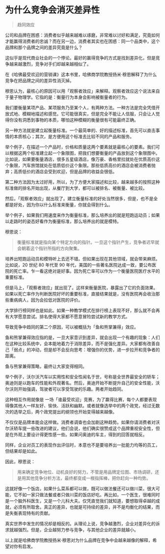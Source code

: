 # 为什么竞争会消灭差异性

> 趋同效应

公司和品牌在困惑：消费者似乎越来越难以琢磨，非常难以讨好和满足，究竟如何才能赢得消费者的忠诚？而在另一边，消费者其实也在困惑：同一个品类中，这个品牌和那个品牌之间的差异究竟是什么？

这似乎是现代商业社会的一个悖论。最好的赢得竞争的方式是找到差异化，但是竞争越来越激烈，竞争对手们却越来越相似了。

在《哈佛最受欢迎的营销课》这本书里，哈佛商学院教授扬米·穆恩解释了为什么竞争在把品牌之间的差异性消灭掉。

穆恩认为，最核心的原因可以用「观察者效应」来解释。观察者效应这个说法来自于量子物理学。它指的是：衡量行为本身会影响被衡量者的行为。

我们要衡量某项产品、某项服务乃至某个人，有两种方法。一种方法是完全凭借开放式地、模糊地描述和感觉。它可能很真实，但是完全不能让人信服，只会让人觉得你没有洞悉到事物的本质，哪怕这种模糊的衡量很有可能最终正确。

另一种方法就是建立起衡量标准。一个最简单的、好的描述标准，首先可以直击事情的本质核心；其次，是方便用这个标准去比较不同的产品和服务。

举个例子，在描述一个产品时，价格和质量这两个要素就是最核心的要素。我们可以根据这两个标准建立起一个象限图，把我们想要衡量的产品放到这个象限图中。比如说，如果要衡量酒店，很多五星级酒店，像万豪、香格里拉就处在优质高价这个象限，汽车旅馆就处在低质低价这个象限。那些低质高价的酒店会被消费者抛弃；高质低价的酒店会受到欢迎，但是品牌的收益会很低。

第二种方法因为太过好用，所以，为了方便大家描述和比较，越来越多的按照这种标准做的排名开始出现，从餐厅到大学，都可以被排名、被衡量、被比较。

然后，「观察者效应」就出现了。建立衡量标准的好处当然很多，但是，也不是全都是好处，因为你以什么标准来衡量，你就会得到什么。

举个例子，如果我们用速度来作为衡量标准，那么培养出的就是短跑运动员；如果以走路时的姿态好看作为衡量标准，那么培养出的就是模特。

穆恩说：

> 衡量标准就是指向某个特定方向的指针。一旦这个指针产生，竞争者迟早就会朝着这个指针所指的方向聚集。

培养出短跑运动员和模特听上去还不错。但如果出现在其他领域，就会带来麻烦。比如说，20 世纪 80 年代至 90 年代，美国的一些著名医院达成一致，要公布医院的死亡率。乍一看这绝对是好事。因为死亡率可以作为一个衡量医院医疗水平的重要标准。

但是马上，「观察者效应」就出现了。这样来衡量医院，暴露出了它的负面效果。如果以死亡率作为判断医院好坏的重要标准，直接结果就是，没有医院再会收治那些重病病人，因为会拉低对医院的评价。

大学排行榜同样也是如此。如果一种教学模式在排行榜上表现不好，那么就不会再有大学愿意尝试。排名使得大家都不愿意冒险尝试新的教学方式。

导致竞争中趋同的第二个原因，可以被概括为「鱼和熊掌兼得」效应。

鱼和熊掌兼得效应指的是，一旦大家意识到差异，就会出现一个有趣的现象：人们在这种比较系统中，会本能地着力于消除差异，而不是强化差异。大家都有改善自己「弱点」的冲动，但是却不会反向思考：增强你的优势，进一步拉开和竞争者的距离。

鱼与熊掌兼得策略，最终让大家变得相同。

举个例子，沃尔沃汽车以实用性和安全性闻名于世，号称是全世界最安全的轿车；奥迪则是以跑车的性能和外观著名。然后，奥迪开始不断提升自己的安全性能，沃尔沃则开始强调，驾驶者可以享受驾驶的乐趣。两者开始趋同。

这种相互作用就像是 一场「谁最受欢迎」竞赛，为了赢得比赛，每个人都要表现得像其他人一样友好、愉快、活跃和幽默。或者就像选举中的两个政党，经过无数次的选举之后，两个政党提出的纲领也开始变得越来越像。

不仅仅是品牌本能会这样做。消费者调查也会加剧这种趋势。如果你请消费者对沃尔沃轿车提一些改进的建议，他们会说，他们确实很赞成这个品牌重视安全性，但是在外观上要设计得更性感一些。如果问奥迪的车主，得到的回答就相反。

同样，企业对员工的表现作出评估时，本意也不是要培养出一批能力均等的员工，但结果却是如此。

因此，穆恩说：

> 用来确定竞争地位、动机良好的努力，不管是用品牌定位图、市场调研，还是用其他竞争分析方法，最终都变成一根指挥棒，把你赶向一种均势。

这就好像一个饭店，如果什么菜系都可以做，既可以做法餐还可以做川菜，很大可能，它不如一家只做法餐或者只做川菜的饭店好吃。再比如，一个医生，很难同时是一个脑外科医生，又是一个儿科大夫。仅凭直觉我们就知道，要想取得卓越的成就，必须有所取舍。真正的差异，也就是可持续的差异，并不是均衡化的结果，而是失衡表现特有的贡献。

真实世界中发生的情况却是相反的。从理论上说，竞争越激烈，企业对差异化的诉求就越强烈。但是，企业越努力参与竞争，与其他企业的差异就越小。

以上就是哈佛商学院教授扬米·穆恩对为什么品牌在竞争中会越来越像的解释，希望对你有启发。

